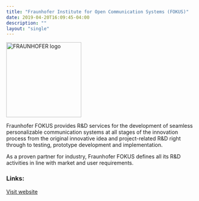 ```yaml
---
title: "Fraunhofer Institute for Open Communication Systems (FOKUS)"
date: 2019-04-20T16:09:45-04:00
description: ""
layout: "single"
---
```


<img src="http://openmobility.eclipse.org/images/members/fraunhofer-logo.png" width="200px" alt="FRAUNHOFER logo" style="pointer-events:none;">

<!--more-->

Fraunhofer FOKUS provides R&D services for the development of seamless personalizable communication systems at all stages of the innovation process from the original innovative idea and project-related R&D right through to testing, prototype development and implementation.

As a proven partner for industry, Fraunhofer FOKUS defines all its R&D activities in line with market and user requirements.

### Links:

<a href="https://www.fokus.fraunhofer.de/">Visit website</a>